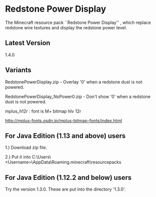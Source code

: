 # Redstone Power Display
The Minecraft resource pack ``Redstone Power Display'' , which replace redstone wire textures and display the redstone power level.

## Latest Version
1.4.0

## Variants
RedstonePowerDisplay.zip - Overlay '0' when a redstone dust is not powered.

RedstonePowerDisplay_NoPower0.zip - Don't show '0' when a redstone dust is not powered.

mplus_h12r : font is M+ bitmap hlv 12r

http://mplus-fonts.osdn.jp/mplus-bitmap-fonts/index.html

## For Java Edition (1.13 and above) users
1.) Download zip file.

2.) Put it into C:\Users\\\<Username\>\AppData\Roaming\.minecraft\resourcepacks

## For Java Edition (1.12.2 and below) users
Try the version 1.3.0. These are put into the directory '1.3.0'.
